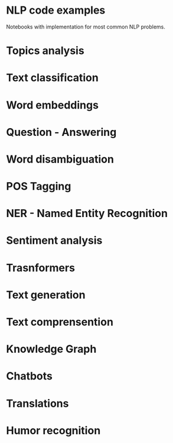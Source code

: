 # NLP code examples

Notebooks with implementation for most common NLP problems.


# Topics analysis 

# Text classification

# Word embeddings

# Question - Answering 

# Word disambiguation

# POS Tagging

# NER - Named Entity Recognition

# Sentiment analysis

# Trasnformers

# Text generation

# Text comprensention

# Knowledge Graph

# Chatbots

# Translations

# Humor recognition
